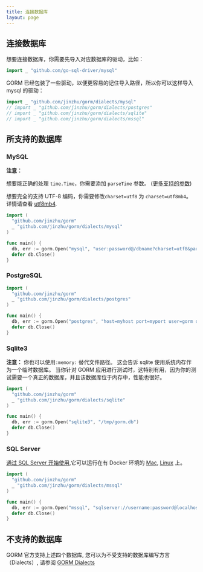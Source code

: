 ```yaml
---
title: 连接数据库
layout: page
---
```


## 连接数据库

想要连接数据库，你需要先导入对应数据库的驱动，比如：

```go
import _ "github.com/go-sql-driver/mysql"
```

GORM 已经包装了一些驱动，以便更容易的记住导入路径，所以你可以这样导入 mysql 的驱动：

```go
import _ "github.com/jinzhu/gorm/dialects/mysql"
// import _ "github.com/jinzhu/gorm/dialects/postgres"
// import _ "github.com/jinzhu/gorm/dialects/sqlite"
// import _ "github.com/jinzhu/gorm/dialects/mssql"
```

## 所支持的数据库

### MySQL

**注意：**

想要能正确的处理 `time.Time`，你需要添加 `parseTime` 参数。 ([更多支持的参数](https://github.com/go-sql-driver/mysql#parameters))

想要完全的支持 UTF-8 编码，你需要修改`charset=utf8` 为 `charset=utf8mb4`。 详情请查看 [utf8mb4](https://mathiasbynens.be/notes/mysql-utf8mb4).

```go
import (
  "github.com/jinzhu/gorm"
  _ "github.com/jinzhu/gorm/dialects/mysql"
)

func main() {
  db, err := gorm.Open("mysql", "user:password@/dbname?charset=utf8&parseTime=True&loc=Local")
  defer db.Close()
}
```

### PostgreSQL

```go
import (
  "github.com/jinzhu/gorm"
  _ "github.com/jinzhu/gorm/dialects/postgres"
)

func main() {
  db, err := gorm.Open("postgres", "host=myhost port=myport user=gorm dbname=gorm password=mypassword")
  defer db.Close()
}
```

### Sqlite3

**注意：** 你也可以使用`:memory:` 替代文件路径。 这会告诉 sqlite 使用系统内存作为一个临时数据库。 当你针对 GORM 应用进行测试时，这特别有用，因为你的测试需要一个真正的数据库，并且该数据库位于内存中，性能也很好。

```go
import (
  "github.com/jinzhu/gorm"
  _ "github.com/jinzhu/gorm/dialects/sqlite"
)

func main() {
  db, err := gorm.Open("sqlite3", "/tmp/gorm.db")
  defer db.Close()
}
```

### SQL Server

[通过 SQL Server 开始使用](https://www.microsoft.com/en-us/sql-server/developer-get-started/go),它可以运行在有 Docker 环境的 [Mac](https://sqlchoice.azurewebsites.net/en-us/sql-server/developer-get-started/go/mac/), [Linux](https://sqlchoice.azurewebsites.net/en-us/sql-server/developer-get-started/go/ubuntu/) 上。

```go
import (
  "github.com/jinzhu/gorm"
  _ "github.com/jinzhu/gorm/dialects/mssql"
)

func main() {
  db, err := gorm.Open("mssql", "sqlserver://username:password@localhost:1433?database=dbname")
  defer db.Close()
}
```

## 不支持的数据库

GORM 官方支持上述四个数据库, 您可以为不受支持的数据库编写方言（Dialects）, 请参阅 [GORM Dialects ](/docs/dialects.html)